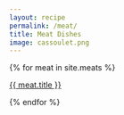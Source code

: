 ```yaml
---
layout: recipe
permalink: /meat/
title: Meat Dishes
image: cassoulet.png
---
```


{% for meat in site.meats %}
<p><a href="{{ site.baseurl }}{{ meat.url }}">{{ meat.title }}</a></p>
{% endfor %}